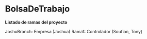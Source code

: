 # BolsaDeTrabajo
**Listado de ramas del proyecto**

JoshuBranch: Empresa (Joshua)
Rama1: Controlador (Soufian, Tony)

